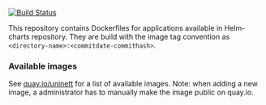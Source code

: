 [![Build Status](https://travis-ci.org/Uninett/helm-charts-dockerfiles.svg?branch=master)](https://travis-ci.org/Uninett/helm-charts-dockerfiles)

This repository contains Dockerfiles for applications available in Helm-charts repository. They are build with the image tag convention as `<directory-name>:<commitdate-commithash>`.

### Available images
See [quay.io/uninett](http://quay.io/uninett/) for a list of available images.
Note: when adding a new image, a administrator has to manually make the image public on quay.io.
